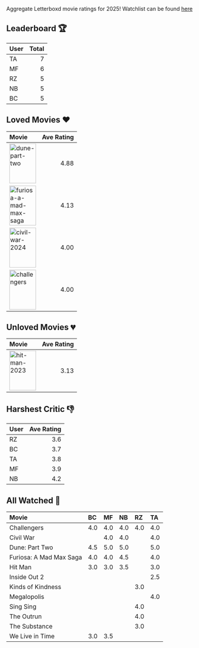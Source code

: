 Aggregate Letterboxd movie ratings for 2025! Watchlist can be found [here](https://letterboxd.com/_branzino/list/movie-szn-2025/)

## Leaderboard :trophy:
| User   |   Total |
|:-------|--------:|
| TA     |       7 |
| MF     |       6 |
| RZ     |       5 |
| NB     |       5 |
| BC     |       5 |

## Loved Movies :heart:
| Movie                                                                                                                                                                                  |   Ave Rating |
|:---------------------------------------------------------------------------------------------------------------------------------------------------------------------------------------|-------------:|
| <img src="https://a.ltrbxd.com/resized/film-poster/6/1/7/4/4/3/617443-dune-part-two-0-1000-0-1500-crop.jpg" alt="dune-part-two" style="height: 105px; width:70px;"/>                   |         4.88 |
| <img src="https://a.ltrbxd.com/resized/film-poster/7/0/5/2/2/1/705221-furiosa-a-mad-max-saga-0-1000-0-1500-crop.jpg" alt="furiosa-a-mad-max-saga" style="height: 105px; width:70px;"/> |         4.13 |
| <img src="https://a.ltrbxd.com/resized/film-poster/8/3/4/6/5/6/834656-civil-war-0-1000-0-1500-crop.jpg" alt="civil-war-2024" style="height: 105px; width:70px;"/>                      |         4.00 |
| <img src="https://a.ltrbxd.com/resized/film-poster/8/4/2/3/0/1/842301-challengers-0-1000-0-1500-crop.jpg" alt="challengers" style="height: 105px; width:70px;"/>                       |         4.00 |

## Unloved Movies :broken_heart:
| Movie                                                                                                                                                         |   Ave Rating |
|:--------------------------------------------------------------------------------------------------------------------------------------------------------------|-------------:|
| <img src="https://a.ltrbxd.com/resized/film-poster/8/7/7/0/4/6/877046-hit-man-0-1000-0-1500-crop.jpg" alt="hit-man-2023" style="height: 105px; width:70px;"/> |         3.13 |

## Harshest Critic :thumbsdown:
| User   |   Ave Rating |
|:-------|-------------:|
| RZ     |          3.6 |
| BC     |          3.7 |
| TA     |          3.8 |
| MF     |          3.9 |
| NB     |          4.2 |

## All Watched :movie_camera:
| Movie                   | BC   | MF   | NB   | RZ   | TA   |
|:------------------------|:-----|:-----|:-----|:-----|:-----|
| Challengers             | 4.0  | 4.0  | 4.0  | 4.0  | 4.0  |
| Civil War               |      | 4.0  | 4.0  |      | 4.0  |
| Dune: Part Two          | 4.5  | 5.0  | 5.0  |      | 5.0  |
| Furiosa: A Mad Max Saga | 4.0  | 4.0  | 4.5  |      | 4.0  |
| Hit Man                 | 3.0  | 3.0  | 3.5  |      | 3.0  |
| Inside Out 2            |      |      |      |      | 2.5  |
| Kinds of Kindness       |      |      |      | 3.0  |      |
| Megalopolis             |      |      |      |      | 4.0  |
| Sing Sing               |      |      |      | 4.0  |      |
| The Outrun              |      |      |      | 4.0  |      |
| The Substance           |      |      |      | 3.0  |      |
| We Live in Time         | 3.0  | 3.5  |      |      |      |
